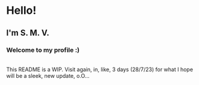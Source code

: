 <h1>Hello!</h1>
<h2>I'm S. M. V.</h2>
<h3>Welcome to my profile :)</h3>

<br>This README is a WIP. Visit again, in, like, 3 days (28/7/23) for what I hope will be a sleek, new update, o.O...
